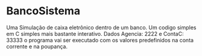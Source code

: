 # BancoSistema
Uma Simulação de caixa eletrônico dentro de um banco.
Um codigo simples em C simples mais bastante interativo.
Dados Agencia: 2222 e ContaC: 33333 o programa vai ser executado com os valores predefinidos na conta corrente e na poupança.
